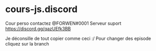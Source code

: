 # cours-js.discord
Cour perso contactez @FORWEN#0001
Serveur suport https://discord.gg/qazUEfk3BB

Je déconsille de tout copier comme  ceci :/
Pour changer des episode cliquez sur la branch
